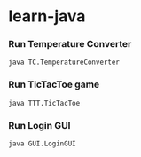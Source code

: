 # learn-java

### Run Temperature Converter
```
java TC.TemperatureConverter
```

### Run TicTacToe game
```
java TTT.TicTacToe
```

### Run Login GUI
```
java GUI.LoginGUI
```
